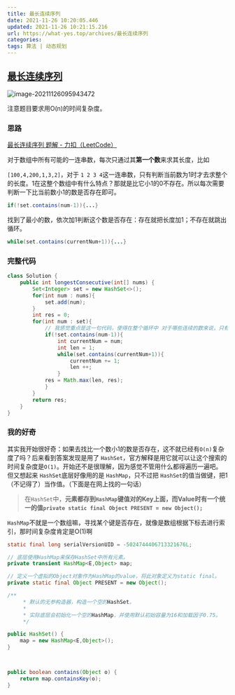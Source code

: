 ```yaml
---
title: 最长连续序列
date: 2021-11-26 10:20:05.446
updated: 2021-11-26 10:21:15.216
url: https://what-yes.top/archives/最长连续序列
categories: 
tags: 算法 | 动态规划 
---
```


## [最长连续序列](https://leetcode-cn.com/problems/longest-consecutive-sequence/)

![image-20211126095943472](https://ryze-halo-blog.oss-cn-beijing.aliyuncs.com/halo-blog/image-20211126095943472.png)

注意题目要求用O(n)的时间复杂度。

### 思路

[最长连续序列 题解 - 力扣（LeetCode）](https://leetcode-cn.com/problems/longest-consecutive-sequence/solution/)

对于数组中所有可能的一连串数，每次只通过其**第一个数**来求其长度，比如

`[100,4,200,1,3,2]`，对于 `1 2 3 4`这一连串数，只有判断当前数为1时才去求整个的长度。1在这整个数组中有什么特点？那就是比它小1的0不存在。所以每次需要判断一下比当前数小1的数是否存在即可。

```java
if(!set.contains(num-1)){...}
```

找到了最小的数，依次加1判断这个数是否存在：存在就把长度加1；不存在就跳出循环。

```java
while(set.contains(currentNum+1)){...}
```

### 完整代码

```java
class Solution {
    public int longestConsecutive(int[] nums) {
        Set<Integer> set = new HashSet<>();
        for(int num : nums){
            set.add(num);
        }
        int res = 0;
        for(int num : set){
            // 我感觉重点是这一句代码，使得在整个循环中 对于哪些连续的数来说，只有第一个数才能通过这个if
            if(!set.contains(num-1)){
                int currentNum = num;
                int len = 1;
                while(set.contains(currentNum+1)){
                    currentNum += 1;
                    len ++;
                }
            res = Math.max(len, res);
            }
        }
        return res;
    }
}
```

### 我的好奇

其实我开始很好奇：如果去找比一个数小1的数是否存在，这不就已经有`O(n)`复杂度了吗？后来看到答案发现是用了 `HashSet`，官方解释是用它就可以让这个搜索的时间复杂度是`O(1)`。开始还不是很理解，因为感觉不管用什么都得遍历一遍吧。但又想起来 `HashSet`底层好像用的是 `HashMap`，只不过把 `HashSet`的值当做键，把1（不记得了）当作值。（下面是在网上找的一句话）

> 在`HashSet`中，**元素都存到`HashMap`键值对的Key上面，而Value时有一个统一的值`private static final Object PRESENT = new Object();`**

`HashMap`不就是一个数组嘛，寻找某个键是否存在，就像是数组根据下标去进行索引，那时间复杂度肯定是O(1)啊

```java
static final long serialVersionUID = -5024744406713321676L;  

// 底层使用HashMap来保存HashSet中所有元素。  
private transient HashMap<E,Object> map;  

// 定义一个虚拟的Object对象作为HashMap的value，将此对象定义为static final。  
private static final Object PRESENT = new Object();  

/** 
     * 默认的无参构造器，构造一个空的HashSet。 
     *  
     * 实际底层会初始化一个空的HashMap，并使用默认初始容量为16和加载因子0.75。 
     */  

public HashSet() {  
    map = new HashMap<E,Object>();  
}  



public boolean contains(Object o) {  
    return map.containsKey(o);  
} 
```